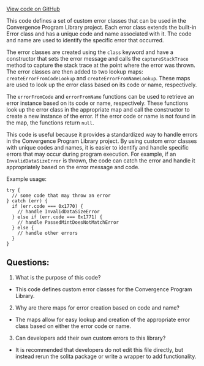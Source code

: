 [View code on GitHub](https://github.com/convergence-rfq/convergence-program-library/psyoptions-european-instrument/js/generated/errors/index.ts)

This code defines a set of custom error classes that can be used in the Convergence Program Library project. Each error class extends the built-in Error class and has a unique code and name associated with it. The code and name are used to identify the specific error that occurred. 

The error classes are created using the `class` keyword and have a constructor that sets the error message and calls the `captureStackTrace` method to capture the stack trace at the point where the error was thrown. The error classes are then added to two lookup maps: `createErrorFromCodeLookup` and `createErrorFromNameLookup`. These maps are used to look up the error class based on its code or name, respectively. 

The `errorFromCode` and `errorFromName` functions can be used to retrieve an error instance based on its code or name, respectively. These functions look up the error class in the appropriate map and call the constructor to create a new instance of the error. If the error code or name is not found in the map, the functions return `null`.

This code is useful because it provides a standardized way to handle errors in the Convergence Program Library project. By using custom error classes with unique codes and names, it is easier to identify and handle specific errors that may occur during program execution. For example, if an `InvalidDataSizeError` is thrown, the code can catch the error and handle it appropriately based on the error message and code. 

Example usage:

```
try {
  // some code that may throw an error
} catch (err) {
  if (err.code === 0x1770) {
    // handle InvalidDataSizeError
  } else if (err.code === 0x1771) {
    // handle PassedMintDoesNotMatchError
  } else {
    // handle other errors
  }
}
```
## Questions: 
 1. What is the purpose of this code?
- This code defines custom error classes for the Convergence Program Library.

2. Why are there maps for error creation based on code and name?
- The maps allow for easy lookup and creation of the appropriate error class based on either the error code or name.

3. Can developers add their own custom errors to this library?
- It is recommended that developers do not edit this file directly, but instead rerun the solita package or write a wrapper to add functionality.